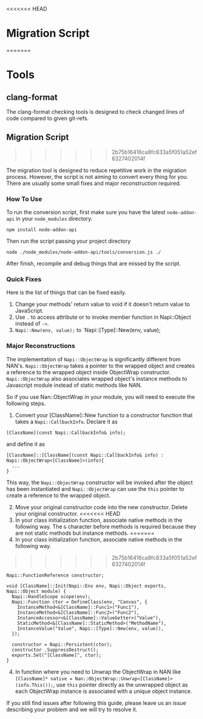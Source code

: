 <<<<<<< HEAD
# Migration Script
=======
# Tools

## clang-format

The clang-format checking tools is designed to check changed lines of code compared to given git-refs.

## Migration Script
>>>>>>> 2b75b16416ca8fc833a5f051a52ef6327402014f

The migration tool is designed to reduce repetitive work in the migration process. However, the script is not aiming to convert every thing for you. There are usually some small fixes and major reconstruction required.

### How To Use

To run the conversion script, first make sure you have the latest `node-addon-api` in your `node_modules` directory.
```
npm install node-addon-api
```

Then run the script passing your project directory
```
node ./node_modules/node-addon-api/tools/conversion.js ./
```

After finish, recompile and debug things that are missed by the script.


### Quick Fixes
Here is the list of things that can be fixed easily.
  1. Change your methods' return value to void if it doesn't return value to JavaScript.
  2. Use `.` to access attribute or to invoke member function in Napi::Object instead of `->`.
  3. `Napi::New(env, value);` to `Napi::[Type]::New(env, value);


### Major Reconstructions
The implementation of `Napi::ObjectWrap` is significantly different from NAN's. `Napi::ObjectWrap` takes a pointer to the wrapped object and creates a reference to the wrapped object inside ObjectWrap constructor. `Napi::ObjectWrap` also associates wrapped object's instance methods to Javascript module instead of static methods like NAN.

So if you use Nan::ObjectWrap in your module, you will need to execute the following steps.

  1. Convert your [ClassName]::New function to a constructor function that takes a `Napi::CallbackInfo`. Declare it as
```
[ClassName](const Napi::CallbackInfo& info);
```
and define it as
```
[ClassName]::[ClassName](const Napi::CallbackInfo& info) : Napi::ObjectWrap<[ClassName]>(info){
  ...
}
```
This way, the `Napi::ObjectWrap` constructor will be invoked after the object has been instantiated and `Napi::ObjectWrap` can use the `this` pointer to create a reference to the wrapped object.

  2. Move your original constructor code into the new constructor. Delete your original constructor.
<<<<<<< HEAD
  3. In your class initialization function, associate native methods in the following way. The `&` character before methods is required because they are not static methods but instance methods.
=======
  3. In your class initialization function, associate native methods in the following way.
>>>>>>> 2b75b16416ca8fc833a5f051a52ef6327402014f
```
Napi::FunctionReference constructor;

void [ClassName]::Init(Napi::Env env, Napi::Object exports, Napi::Object module) {
  Napi::HandleScope scope(env);
  Napi::Function ctor = DefineClass(env, "Canvas", {
    InstanceMethod<&[ClassName]::Func1>("Func1"),
    InstanceMethod<&[ClassName]::Func2>("Func2"),
    InstanceAccessor<&[ClassName]::ValueGetter>("Value"),
    StaticMethod<&[ClassName]::StaticMethod>("MethodName"),
    InstanceValue("Value", Napi::[Type]::New(env, value)),
  });

  constructor = Napi::Persistent(ctor);
  constructor .SuppressDestruct();
  exports.Set("[ClassName]", ctor);
}
```
  4. In function where you need to Unwrap the ObjectWrap in NAN like `[ClassName]* native = Nan::ObjectWrap::Unwrap<[ClassName]>(info.This());`, use `this` pointer directly as the unwrapped object as each ObjectWrap instance is associated with a unique object instance.


If you still find issues after following this guide, please leave us an issue describing your problem and we will try to resolve it.
